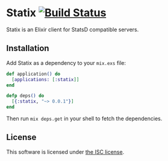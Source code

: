 # Statix [![Build Status](https://travis-ci.org/lexmag/statix.svg)](https://travis-ci.org/lexmag/statix)

Statix is an Elixir client for StatsD compatible servers.

## Installation

Add Statix as a dependency to your `mix.exs` file:

```elixir
def application() do
  [applications: [:statix]]
end

defp deps() do
  [{:statix, "~> 0.0.1"}]
end
```

Then run `mix deps.get` in your shell to fetch the dependencies.

## License

This software is licensed under [the ISC license](LICENSE).
